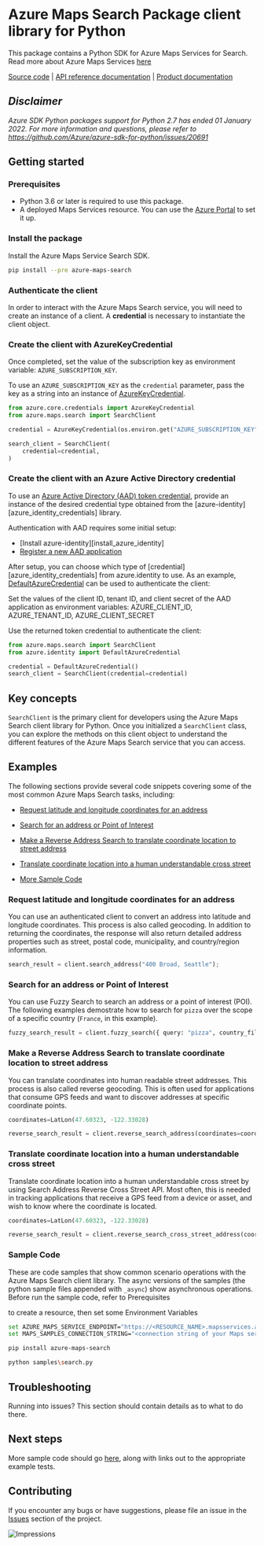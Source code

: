 # Azure Maps Search Package client library for Python

This package contains a Python SDK for Azure Maps Services for Search.
Read more about Azure Maps Services [here](https://docs.microsoft.com/azure/azure-maps/)

[Source code](https://github.com/Azure/azure-sdk-for-python/tree/main/sdk/maps/azure-maps-search) | [API reference documentation](https://docs.microsoft.com/rest/api/maps/search) | [Product documentation](https://docs.microsoft.com/azure/azure-maps/)

## _Disclaimer_

_Azure SDK Python packages support for Python 2.7 has ended 01 January 2022. For more information and questions, please refer to <https://github.com/Azure/azure-sdk-for-python/issues/20691>_

## Getting started

### Prerequisites

- Python 3.6 or later is required to use this package.
- A deployed Maps Services resource. You can use the [Azure Portal](https://docs.microsoft.com/azure/azure-maps/quick-demo-map-app) to set it up.

### Install the package

Install the Azure Maps Service Search SDK.

```bash
pip install --pre azure-maps-search
```

### Authenticate the client

In order to interact with the Azure Maps Search service, you will need to create an instance of a client.
A **credential** is necessary to instantiate the client object.

### Create the client with AzureKeyCredential

Once completed, set the value of the subscription key as environment variable:
`AZURE_SUBSCRIPTION_KEY`.

To use an `AZURE_SUBSCRIPTION_KEY` as the `credential` parameter,
pass the key as a string into an instance of [AzureKeyCredential][azure-key-credential].

```python
from azure.core.credentials import AzureKeyCredential
from azure.maps.search import SearchClient

credential = AzureKeyCredential(os.environ.get("AZURE_SUBSCRIPTION_KEY"))

search_client = SearchClient(
    credential=credential,
)
```

### Create the client with an Azure Active Directory credential

To use an [Azure Active Directory (AAD) token credential][maps_authentication_aad],
provide an instance of the desired credential type obtained from the
[azure-identity][azure_identity_credentials] library.


Authentication with AAD requires some initial setup:

- [Install azure-identity][install_azure_identity]
- [Register a new AAD application][register_aad_app]

After setup, you can choose which type of [credential][azure_identity_credentials] from azure.identity to use.
As an example, [DefaultAzureCredential][default_azure_credential]
can be used to authenticate the client:

Set the values of the client ID, tenant ID, and client secret of the AAD application as environment variables:
AZURE_CLIENT_ID, AZURE_TENANT_ID, AZURE_CLIENT_SECRET

Use the returned token credential to authenticate the client:

```python
from azure.maps.search import SearchClient
from azure.identity import DefaultAzureCredential

credential = DefaultAzureCredential()
search_client = SearchClient(credential=credential)
```

## Key concepts

`SearchClient` is the primary client for developers using the Azure Maps Search client library for Python.
Once you initialized a `SearchClient` class, you can explore the methods on this client object to understand the different features of the Azure Maps Search service that you can access.

## Examples

The following sections provide several code snippets covering some of the most common Azure Maps Search tasks, including:

- [Request latitude and longitude coordinates for an address](#request-latitude-and-longitude-coordinates-for-an-address)

- [Search for an address or Point of Interest](#search-for-an-address-or-point-of-interest)

- [Make a Reverse Address Search to translate coordinate location to street address](#make-a-reverse-address-search-to-translate-coordinate-location-to-street-address)
- [Translate coordinate location into a human understandable cross street](#translate-coordinate-location-into-a-human-understandable-cross-street)
- [More Sample Code](#sample-code)

### Request latitude and longitude coordinates for an address

You can use an authenticated client to convert an address into latitude and longitude coordinates. This process is also called geocoding. In addition to returning the coordinates, the response will also return detailed address properties such as street, postal code, municipality, and country/region information.

```python
search_result = client.search_address("400 Broad, Seattle");
```

### Search for an address or Point of Interest

You can use Fuzzy Search to search an address or a point of interest (POI). The following examples demostrate how to search for `pizza` over the scope of a specific country (`France`, in this example).

```python
fuzzy_search_result = client.fuzzy_search({ query: "pizza", country_filter: "fr" });
```

### Make a Reverse Address Search to translate coordinate location to street address

You can translate coordinates into human readable street addresses. This process is also called reverse geocoding.
This is often used for applications that consume GPS feeds and want to discover addresses at specific coordinate points.

```python
coordinates=LatLon(47.60323, -122.33028)

reverse_search_result = client.reverse_search_address(coordinates=coordinates);
```

### Translate coordinate location into a human understandable cross street

Translate coordinate location into a human understandable cross street by using Search Address Reverse Cross Street API. Most often, this is needed in tracking applications that receive a GPS feed from a device or asset, and wish to know where the coordinate is located.

```python
coordinates=LatLon(47.60323, -122.33028)

reverse_search_result = client.reverse_search_cross_street_address(coordinates=coordinates);
```

### Sample Code

These are code samples that show common scenario operations with the Azure Maps Search client library.
The async versions of the samples (the python sample files appended with `_async`) show asynchronous operations.
Before run the sample code, refer to Prerequisites
<!-- [Prerequisites](#Prerequisites) -->
to create a resource, then set some Environment Variables

```bash
set AZURE_MAPS_SERVICE_ENDPOINT="https://<RESOURCE_NAME>.mapsservices.azure.com"
set MAPS_SAMPLES_CONNECTION_STRING="<connection string of your Maps service>"

pip install azure-maps-search

python samples\search.py
```

## Troubleshooting

Running into issues? This section should contain details as to what to do there.

## Next steps

More sample code should go [here](https://github.com/Azure/azure-sdk-for-python/tree/main/sdk/maps/azure-maps-search/samples), along with links out to the appropriate example tests.

## Contributing

If you encounter any bugs or have suggestions, please file an issue in the [Issues](<https://github.com/Azure/azure-sdk-for-python/issues>) section of the project.

![Impressions](https://azure-sdk-impressions.azurewebsites.net/api/impressions/azure-sdk-for-python%2Fsdk%2Ftemplate%2Fazure-template%2FREADME.png)

<!-- LINKS -->
[azure_subscription]: https://azure.microsoft.com/free/
[azure_identity]: https://github.com/Azure/azure-sdk-for-python/blob/master/sdk/identity/azure-identity
[default_azure_credential]: https://github.com/Azure/azure-sdk-for-python/tree/main/sdk/identity/azure-identity#defaultazurecredential
[azure-key-credential]: https://aka.ms/azsdk/python/core/azurekeycredential
[register_aad_app]: https://docs.microsoft.com/en-us/powershell/module/Az.Resources/New-AzADApplication?view=azps-8.0.0
[maps_authentication_aad]: https://docs.microsoft.com/en-us/azure/azure-maps/how-to-manage-authentication
[create_new_application_registration]: https://portal.azure.com/#blade/Microsoft_AAD_RegisteredApps/applicationsListBlade/quickStartType/AspNetWebAppQuickstartPage/sourceType/docs
